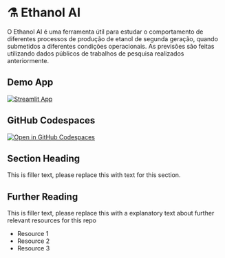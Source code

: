 # ⚗️ Ethanol AI

O Ethanol AI é uma ferramenta útil para estudar o comportamento de diferentes processos de produção de etanol de segunda geração, quando submetidos a diferentes condições operacionais.
As previsões são feitas utilizando dados públicos de trabalhos de pesquisa realizados anteriormente.

## Demo App

[![Streamlit App](https://static.streamlit.io/badges/streamlit_badge_black_white.svg)](https://EthanolAI.streamlit.app/)

## GitHub Codespaces

[![Open in GitHub Codespaces](https://github.com/codespaces/badge.svg)](https://codespaces.new/streamlit/app-starter-kit?quickstart=1)

## Section Heading

This is filler text, please replace this with text for this section.

## Further Reading

This is filler text, please replace this with a explanatory text about further relevant resources for this repo
- Resource 1
- Resource 2
- Resource 3
